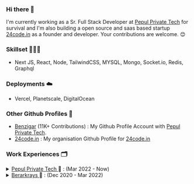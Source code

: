 ### Hi there 👋

I'm currently working as a Sr. Full Stack Developer at [Pepul Private Tech](https://pepul.com/) for survival and I'm also building a open source and saas based startup [24code.in](https://www.24code.in) as a founder and developer. Your contributions are welcome. 😊

### Skillset 👨🏻‍💻
- Next JS, React, Node, TailwindCSS, MYSQL, Mongo, Socket.io, Redis, Graphql

### Deployments ☁️
- Vercel, Planetscale, DigitalOcean

### Other Github Profiles 🥳
- [Benzigar](https://www.github.com/benzigar-pepul) (11K+ Contributions) : My Github Profile Account with [Pepul Private Tech](https://pepul.com/).
- [24code.in](https://www.github.com/24code-apps) : My organisation Github Profile for [24code.in](https://www.24code.in)

### Work Experiences 🗂
<details>
<summary> 
  <a href="https://www.pepul.com/"> Pepul Private Tech </a> 📱 : (Mar 2022 - Now)
</summary>
  
  - 👉🏻 **Pepul Creators** : Built a Creators Platform like Youtube for the creators to be able to upload videos in the webpage and the videos will be served to the users. The users can subscribe to a creator and can watch their videos with the money. **Pepul Creators Dashboard** : Link [here](https://www.pepulcreator.com), **Tech** : React JS, Node JS, Sequelize (MYSQL), TailwindCSS
  - 👉🏻 **Pepul Coins** : Built a digital wallet for Pepul Brand through which the user can purchase coins through money and the money can be used to _subscribe creators_ and _buy products_. **Tech** : Node JS, Sequelize (MYSQL) 
  - 👉🏻 **Pepul Chat Migration** : Currently migrating a chat app from firebase to socket. The firebase does not seem to be scalable, So we are migrating it to socket.io. **Tech** : Node JS, Socket.io, MongoDB 
  - 👉🏻 **Pepul Quiz** : Created a webview inside mobile app to allow users to participate and play in daily video quiz to get real money. The user have to watch daily videos and answer correctly to get real money. **Tech** : React JS, Node JS, Sequelize(MYSQL)
  
</details>

<details>
<summary> 
  <a href="https://www.berarkrays.com"> Berarkrays </a> 📱 : (Dec 2020 - Mar 2022) 
</summary>
  
  - 👉🏻 **Zervx Ride** : Built a Uber like product's Admin panel using React JS using which the admins can manage drivers, users and bookings of the rides and book a ride instantly, etc, **Tech** : React JS
  - 👉🏻 **Zervx Food Delivery** : Built a zomato like product's backend and admin panel to manage the shops, users, delivery persons, etc. The whole panel was built using _React Native_ and the backend was made using _Node js_ with _mongo_
  - 👉🏻 **Cloud Deployment** : I was responsible for the deployment of the servers in zervx. I have worked in deploying node js apps into digital ocean droplets and was able to run a kubernets cluster by creating a dockerFile in node js.

</details>
